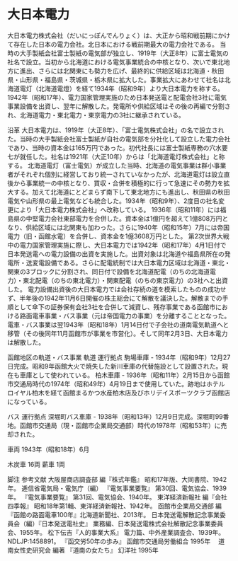 # 大日本電力

大日本電力株式会社（だいにっぽんでんりょく）は、大正から昭和戦前期にかけて存在した日本の電力会社。北日本における戦前期最大の電力会社である。
当時の大手製紙会社富士製紙の電気部が独立し、1919年（大正8年）に富士電気の社名で設立。当初から北海道における電気事業統合の中核となり、次いで東北地方に進出、さらには北関東にも勢力を広げ、最終的に供給区域は北海道・秋田県・山形県・福島県・茨城県・栃木県に拡大した。事業拡大にあわせて社名は北海道電灯（北海道電燈）を経て1934年（昭和9年）より大日本電力を称する。
1942年（昭和17年）、電力国家管理実施のため日本発送電と配電会社3社に電気事業設備を出資し、翌年に解散した。発電所や供給区域はその後の再編で分割され、北海道電力・東北電力・東京電力の3社に継承されている。

沿革
大日本電力は、1919年（大正8年）、「富士電気株式会社」の名で設立された。当時の大手製紙会社富士製紙が自社の電気部を分社化して設立した電力会社であり、当時の資本金は165万円であった。初代社長には富士製紙専務の穴水要七が就任した。社名は1921年（大正10年）からは「北海道電灯株式会社」と称する。
北海道電灯（富士電気）が成立した当時、北海道の電気事業は群小事業者がそれぞれ個別に経営しており統一されていなかったが、北海道電灯は設立直後から事業統一の中核となり、買収・合併を積極的に行って急速にその勢力を拡大する。加えて北海道にとどまらず南下して東北地方にも進出し、秋田県の秋田電気や山形県の最上電気なども統合した。1934年（昭和9年）、2度目の社名変更により「大日本電力株式会社」へ改称している。
1936年（昭和11年）には福島県の中堅電力会社東部電力を合併した。資本金は1億円を超えて1億808万円となり、供給区域には北関東も加わった。さらに1940年（昭和15年）7月には帝国電力（旧・函館水電）を合併し、資本金を1億3608万円とした。
第2次世界大戦中の電力国家管理実施に際し、大日本電力では1942年（昭和17年）4月1日付で日本発送電への電力設備の出資を実施した。出資対象は北海道や福島県所在の発電所・送変電設備である。さらに配電統制では大日本電力区域は北海道・東北・関東の3ブロックに分割され、同日付で設備を北海道配電（のちの北海道電力）・東北配電（のちの東北電力）・関東配電（のちの東京電力）の3社へと出資した。
電力設備出資後の大日本電力では会社存続の道を模索したものの成功せず、半年後の1942年11月6日開催の株主総会にて解散を議決した。解散までの手順として傘下の証券保有会社3社を合併して減資し、残存事業である函館市における路面電車事業・バス事業（元は帝国電力の事業）を分離することとなった。電車・バス事業は翌1943年（昭和18年）1月14日付で子会社の道南電気軌道へと移管（その後同年11月函館市が事業を市営化）。そして同年2月3日、大日本電力は解散した。

函館地区の軌道・バス事業
軌道
運行拠点
駒場車庫 - 1934年（昭和9年）12月27日完成。昭和9年函館大火で焼失した新川車庫の代替施設として設置された。現在も車庫として使われている。
柏木車庫 - 1936年（昭和11年）2月15日から函館市交通局時代の1974年（昭和49年）4月19日まで使用していた。跡地はホテルロイヤル柏木を経て函館まるかつ水産柏木店及びホリデイスポーツクラブ函館店になっている。

バス
運行拠点
深堀町バス車庫 - 1938年（昭和13年）12月9日完成。深堀町99番地。函館市交通局（現・函館市企業局交通部）時代の1978年（昭和53年）に売却された。

車両
1943年（昭和18年）6月

木炭車 16両
薪車 1両

脚注
参考文献
大阪屋商店調査部 編『株式年鑑』 昭和17年版、大同書院、1942年。 
逓信省電気局・電気庁（編）
『電気事業要覧』 第30回、電気協会、1939年。 
『電気事業要覧』 第31回、電気協会、1940年。 
東洋経済新報社 編『会社四季報』 昭和18年第1輯、東洋経済新報社、1942年。 
函館市企業局交通部 編『函館の路面電車100年』北海道新聞社、2013年。 
日本発送電解散記念事業委員会（編）『日本発送電社史』 業務編、日本発送電株式会社解散記念事業委員会、1955年。 
松下伝吉『人的事業大系』 電力篇、中外産業調査会、1939年。NDLJP:1458891。 
『函交労50年の歩み』 函館市交通局労働組合 1995年
　道南女性史研究会 編著 『道南の女たち』 幻洋社 1995年